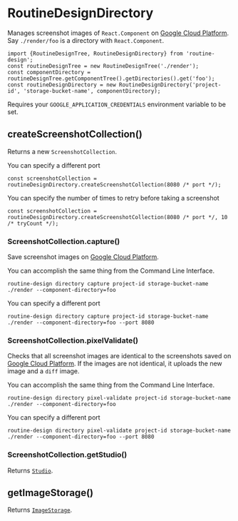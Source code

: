 # RoutineDesignDirectory

Manages screenshot images of `React.Component` on [Google Cloud Platform](https://cloud.google.com/). Say `./render/foo` is a directory with `React.Component`.

```
import {RoutineDesignTree, RoutineDesignDirectory} from 'routine-design';
const routineDesignTree = new RoutineDesignTree('./render');
const componentDirectory = routineDesignTree.getComponentTree().getDirectories().get('foo');
const routineDesignDirectory = new RoutineDesignDirectory('project-id', 'storage-bucket-name', componentDirectory);
```

Requires your `GOOGLE_APPLICATION_CREDENTIALS` environment variable to be set.

## createScreenshotCollection()

Returns a new `ScreenshotCollection`.

You can specify a different port
```
const screenshotCollection = routineDesignDirectory.createScreenshotCollection(8080 /* port */);
```

You can specify the number of times to retry before taking a screenshot
```
const screenshotCollection = routineDesignDirectory.createScreenshotCollection(8080 /* port */, 10 /* tryCount */);
```

### ScreenshotCollection.capture()

Save screenshot images on [Google Cloud Platform](https://cloud.google.com/). 

You can accomplish the same thing from the Command Line Interface.
```
routine-design directory capture project-id storage-bucket-name ./render --component-directory=foo 
```

You can specify a different port
```
routine-design directory capture project-id storage-bucket-name ./render --component-directory=foo --port 8080
```

### ScreenshotCollection.pixelValidate()

Checks that all screenshot images are identical to the screenshots saved on [Google Cloud Platform](https://cloud.google.com/). If the images are not identical, it uploads the new image and a `diff` image. 

You can accomplish the same thing from the Command Line Interface.
```
routine-design directory pixel-validate project-id storage-bucket-name ./render --component-directory=foo 
```

You can specify a different port
```
routine-design directory pixel-validate project-id storage-bucket-name ./render --component-directory=foo --port 8080
```

### ScreenshotCollection.getStudio()

Returns [`Studio`](./studio/README.md).

## getImageStorage()

Returns [`ImageStorage`](./image-storage/README.md).


